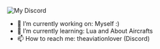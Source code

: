 ![My Discord](https://discord-readme-badge.vercel.app/api?id=799016259970269224)

- 🔭 I’m currently working on: Myself :)
- 🌱 I’m currently learning: Lua and About Aircrafts
- 📫 How to reach me: theaviationlover (Discord)
